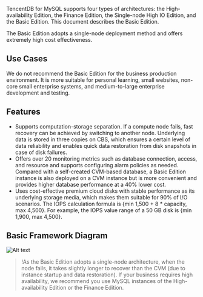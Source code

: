 TencentDB for MySQL supports four types of architectures: the High-availability Edition, the Finance Edition, the Single-node High IO Edition, and the Basic Edition. This document describes the Basic Edition.

The Basic Edition adopts a single-node deployment method and offers extremely high cost effectiveness.

## Use Cases
We do not recommend the Basic Edition for the business production environment. It is more suitable for personal learning, small websites, non-core small enterprise systems, and medium-to-large enterprise development and testing.

## Features
- Supports computation-storage separation. If a compute node fails, fast recovery can be achieved by switching to another node. Underlying data is stored in three copies on CBS, which ensures a certain level of data reliability and enables quick data restoration from disk snapshots in case of disk failures.
- Offers over 20 monitoring metrics such as database connection, access, and resource and supports configuring alarm policies as needed. Compared with a self-created CVM-based database, a Basic Edition instance is also deployed on a CVM instance but is more convenient and provides higher database performance at a 40% lower cost.
- Uses cost-effective premium cloud disks with stable performance as its underlying storage media, which makes them suitable for 90% of I/O scenarios. The IOPS calculation formula is {min 1,500 + 8 * capacity, max 4,500}. For example, the IOPS value range of a 50 GB disk is {min 1,900, max 4,500}.

## Basic Framework Diagram
![Alt text](https://main.qcloudimg.com/raw/fc709a3c5b65fd750ebb3ccb86ed8408.png)

>!As the Basic Edition adopts a single-node architecture, when the node fails, it takes slightly longer to recover than the CVM (due to instance startup and data restoration). If your business requires high availability, we recommend you use MySQL instances of the High-availability Edition or the Finance Edition.

